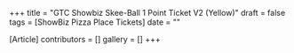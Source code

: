 +++
title = "GTC Showbiz Skee-Ball 1 Point Ticket V2 (Yellow)"
draft = false
tags = [ShowBiz Pizza Place Tickets]
date = ""

[Article]
contributors = []
gallery = []
+++